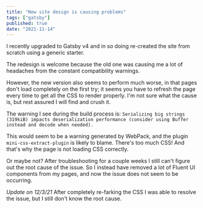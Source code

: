 ```yaml
---
title: "New site design is causing problems"
tags: ["gatsby"]
published: true
date: "2021-11-14"
---
```


I recently upgraded to Gatsby v4 and in so doing re-created the site from scratch using a generic starter.

The redesign is welcome because the old one was causing me a lot of headaches from the constant compatibility warnings. 

However, the new version also seems to perform much worse, in that pages don't load completely on the first try; it seems you have to refresh the page every time to get all the CSS to render properly. I'm not sure what the cause is, but rest assured I will find and crush it.

The warning I see during the build process is:
`Serializing big strings (319kiB) impacts deserialization performance (consider using Buffer instead and decode when needed).`

This would seem to be a warning generated by WebPack, and the plugin `mini-css-extract-plugin` is likely to blame. There's too much CSS! And that's why the page is not loading CSS correctly.

Or maybe not? After troubleshooting for a couple weeks I still can't figure out the root cause of the issue. So I instead have removed a lot of Fluent UI components from my pages, and now the issue does not seem to be occurring.

*Update on 12/3/21*
After completely re-farking the CSS I was able to resolve the issue, but I still don't know the root cause. 
